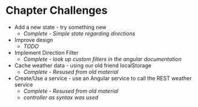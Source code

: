 # Chapter Challenges

* Add a new state - try something new
    * _Complete - Simple state regarding directions_
* Improve design 
    * _TODO_
* Implement Direction Filter
    * _Complete - look up custom filters in the angular documentation_
* Cache weather data - using our old friend localStorage
    * _Complete - Resused from old material_
* Create/Use a service - use an Angular service to call the REST weather service
    * _Complete - Resused from old material_
    * _controller as syntax was used_